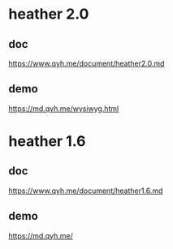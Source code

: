 # heather 2.0 

## doc

https://www.qyh.me/document/heather2.0.md

## demo

https://md.qyh.me/wysiwyg.html

# heather 1.6 

## doc

https://www.qyh.me/document/heather1.6.md

## demo

https://md.qyh.me/
